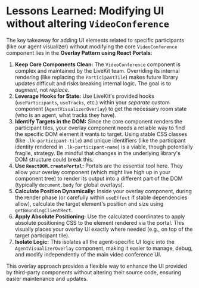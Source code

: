 # Lessons Learned: Modifying UI without altering `VideoConference`

The key takeaway for adding UI elements related to specific participants (like our agent visualizer) without modifying the core `VideoConference` component lies in the **Overlay Pattern using React Portals**:

1.  **Keep Core Components Clean:** The `VideoConference` component is complex and maintained by the LiveKit team. Overriding its internal rendering (like replacing the `ParticipantTile`) makes future library updates difficult and risks breaking internal logic. The goal is to *augment*, not *replace*.
2.  **Leverage Hooks for State:** Use LiveKit's provided hooks (`useParticipants`, `useTracks`, etc.) within your *separate* custom component (`AgentVisualizerOverlay`) to get the necessary room state (who is an agent, what tracks they have).
3.  **Identify Targets in the DOM:** Since the core component renders the participant tiles, your overlay component needs a reliable way to find the specific DOM element it wants to target. Using stable CSS classes (like `.lk-participant-tile`) and unique identifiers (like the participant identity rendered in `.lk-participant-name`) is a viable, though potentially fragile, strategy. Be mindful that changes in the underlying library's DOM structure could break this.
4.  **Use `ReactDOM.createPortal`:** Portals are the essential tool here. They allow your overlay component (which might live high up in your component tree) to render its output into a different part of the DOM (typically `document.body` for global overlays).
5.  **Calculate Position Dynamically:** Inside your overlay component, during the render phase (or carefully within `useEffect` if stable dependencies allow), calculate the target element's position and size using `getBoundingClientRect`.
6.  **Apply Absolute Positioning:** Use the calculated coordinates to apply absolute positioning CSS to the element rendered via the portal. This visually places your overlay UI exactly where needed (e.g., on top of the target participant tile).
7.  **Isolate Logic:** This isolates all the agent-specific UI logic into the `AgentVisualizerOverlay` component, making it easier to manage, debug, and modify independently of the main video conference UI.

This overlay approach provides a flexible way to enhance the UI provided by third-party components without altering their source code, ensuring easier maintenance and updates. 